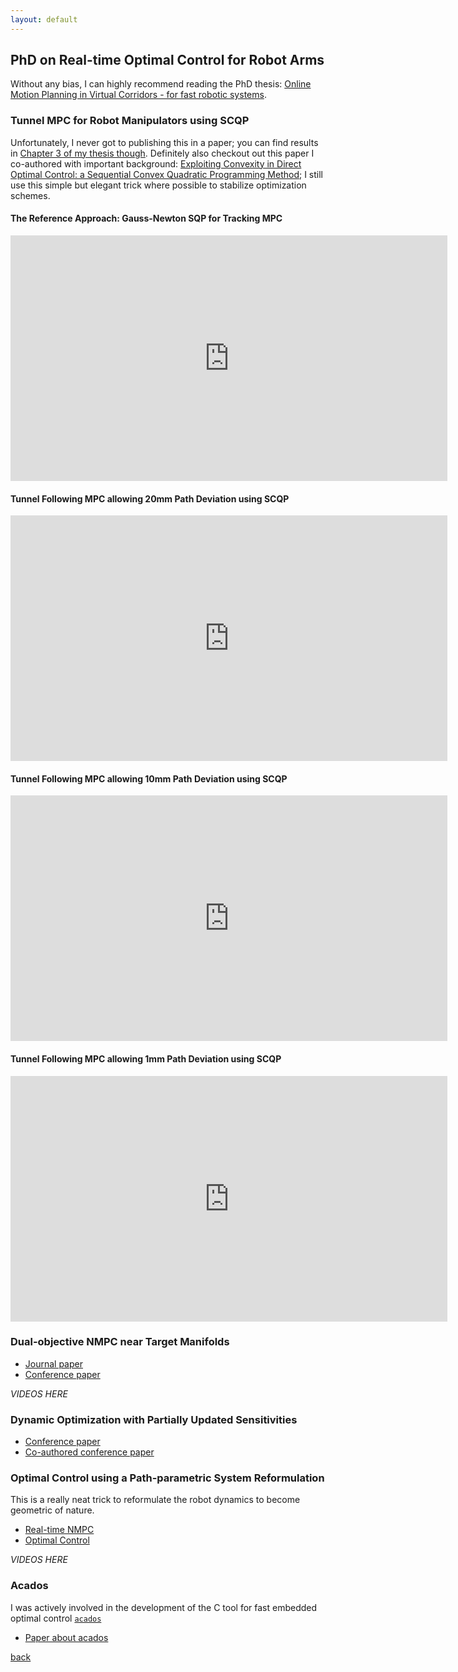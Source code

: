 ```yaml
---
layout: default
---
```


## PhD on Real-time Optimal Control for Robot Arms

Without any bias, I can highly recommend reading the PhD thesis: [Online Motion Planning in Virtual Corridors - for fast robotic systems](https://lirias.kuleuven.be/retrieve/527169).

### Tunnel MPC for Robot Manipulators using SCQP

Unfortunately, I never got to publishing this in a paper; you can find results in [Chapter 3 of my thesis though](https://lirias.kuleuven.be/retrieve/527169). Definitely also checkout out this paper I co-authored with important background: [Exploiting Convexity in Direct Optimal Control: a Sequential Convex Quadratic Programming Method](https://lirias.kuleuven.be/retrieve/420776); I still use this simple but elegant trick where possible to stabilize optimization schemes.

#### The Reference Approach: Gauss-Newton SQP for Tracking MPC
<iframe width="699" height="393" src="https://www.youtube.com/embed/1O-KbzPDnFQ" title="IRB120 SCQP Path Following" frameborder="0" allowfullscreen></iframe>

#### Tunnel Following MPC allowing 20mm Path Deviation using SCQP
<iframe width="699" height="393" src="https://www.youtube.com/embed/ASoASVIxNtQ" title="IRB120 SCQP Tunnel Following" frameborder="0" allowfullscreen></iframe>

#### Tunnel Following MPC allowing 10mm Path Deviation using SCQP
<iframe width="699" height="393" src="https://www.youtube.com/embed/A7ea9qIqOuI" title="IRB120 SCQP Tunnel Following" frameborder="0" allowfullscreen></iframe>

#### Tunnel Following MPC allowing 1mm Path Deviation using SCQP
<iframe width="699" height="393" src="https://www.youtube.com/embed/K78Cq7nCPhU" title="IRB120 SCQP Tunnel Following" frameborder="0" allowfullscreen></iframe>

### Dual-objective NMPC near Target Manifolds

* [Journal paper](https://lirias.kuleuven.be/retrieve/524502)
* [Conference paper](https://lirias.kuleuven.be/retrieve/482620)

_VIDEOS HERE_

### Dynamic Optimization with Partially Updated Sensitivities

* [Conference paper](https://lirias.kuleuven.be/retrieve/449936)
* [Co-authored conference paper](https://www.researchgate.net/profile/Yutao-Chen-6/publication/326508172_Efficient_Partial_Condensing_Algorithms_for_Nonlinear_Model_Predictive_Control_with_Partial_Sensitivity_Update/links/5b51b63345851507a7b2765c/Efficient-Partial-Condensing-Algorithms-for-Nonlinear-Model-Predictive-Control-with-Partial-Sensitivity-Update.pdf)

### Optimal Control using a Path-parametric System Reformulation

This is a really neat trick to reformulate the robot dynamics to become geometric of nature.
* [Real-time NMPC](https://lirias.kuleuven.be/retrieve/401348)
* [Optimal Control](https://lirias.kuleuven.be/retrieve/367564)

_VIDEOS HERE_

### Acados

I was actively involved in the development of the C tool for fast embedded optimal control [`acados`](https://github.com/acados/acados)
* [Paper about acados](https://arxiv.org/pdf/1910.13753)

[back](./)
